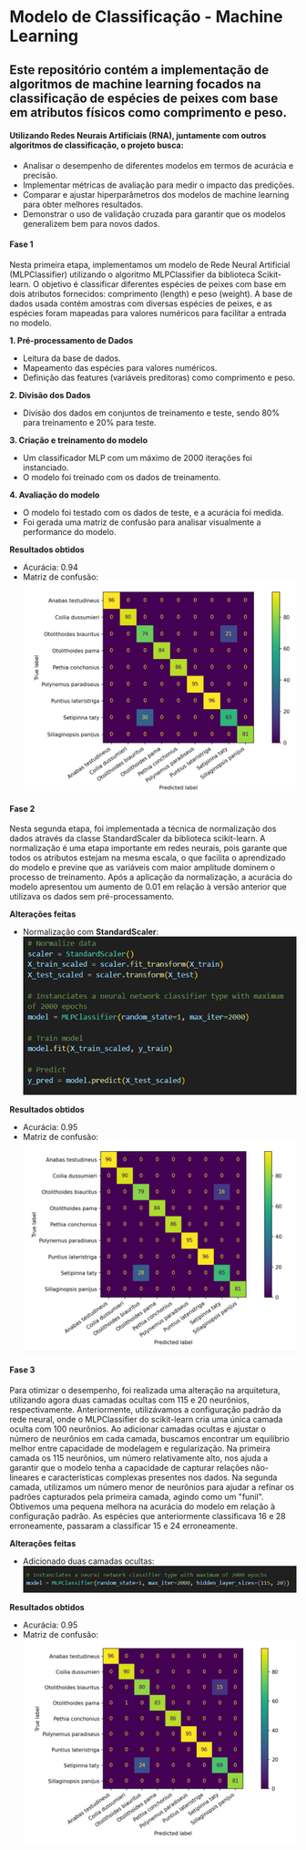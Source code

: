 # Modelo de Classificação - Machine Learning

## Este repositório contém a implementação de algoritmos de machine learning focados na classificação de espécies de peixes com base em atributos físicos como comprimento e peso. 

#### Utilizando Redes Neurais Artificiais (RNA), juntamente com outros algoritmos de classificação, o projeto busca:

* Analisar o desempenho de diferentes modelos em termos de acurácia e precisão.
* Implementar métricas de avaliação para medir o impacto das predições.
* Comparar e ajustar hiperparâmetros dos modelos de machine learning para obter melhores resultados.
* Demonstrar o uso de validação cruzada para garantir que os modelos generalizem bem para novos dados.

#### Fase 1

Nesta primeira etapa, implementamos um modelo de Rede Neural Artificial (MLPClassifier) utilizando o algoritmo MLPClassifier da biblioteca Scikit-learn. O objetivo é classificar diferentes espécies de peixes com base em dois atributos fornecidos: comprimento (length) e peso (weight). A base de dados usada contém amostras com diversas espécies de peixes, e as espécies foram mapeadas para valores numéricos para facilitar a entrada no modelo.

**1. Pré-processamento de Dados**
* Leitura da base de dados.
* Mapeamento das espécies para valores numéricos.
* Definição das features (variáveis preditoras) como comprimento e peso.

**2. Divisão dos Dados**
* Divisão dos dados em conjuntos de treinamento e teste, sendo 80% para treinamento e 20% para teste.
  
**3. Criação e treinamento do modelo**
* Um classificador MLP com um máximo de 2000 iterações foi instanciado.
* O modelo foi treinado com os dados de treinamento.

**4. Avaliação do modelo**
* O modelo foi testado com os dados de teste, e a acurácia foi medida.
* Foi gerada uma matriz de confusão para analisar visualmente a performance do modelo.

**Resultados obtidos**
* Acurácia: 0.94
* Matriz de confusão:
 ![Matriz de confusão](./matriz1.png "Matriz de confusão")

#### Fase 2

Nesta segunda etapa, foi implementada a técnica de normalização dos dados através da classe StandardScaler da biblioteca scikit-learn. A normalização é uma etapa importante em redes neurais, pois garante que todos os atributos estejam na mesma escala, o que facilita o aprendizado do modelo e previne que as variáveis com maior amplitude dominem o processo de treinamento.
Após a aplicação da normalização, a acurácia do modelo apresentou um aumento de 0.01 em relação à versão anterior que utilizava os dados sem pré-processamento.

**Alterações feitas**
* Normalização com **StandardScaler**:
 ![Normalização](./normalized.png "Normalização")


**Resultados obtidos**
* Acurácia: 0.95
* Matriz de confusão:
 ![Matriz de confusão](./matriz2.png "Matriz de confusão")


#### Fase 3

Para otimizar o desempenho, foi realizada uma alteração na arquitetura, utilizando agora duas camadas ocultas com 115 e 20 neurônios, respectivamente. Anteriormente, utilizávamos a configuração padrão da rede neural, onde o MLPClassifier do scikit-learn cria uma única camada oculta com 100 neurônios. Ao adicionar camadas ocultas e ajustar o número de neurônios em cada camada, buscamos encontrar um equilíbrio melhor entre capacidade de modelagem e regularização. 
Na primeira camada os 115 neurônios, um número relativamente alto, nos ajuda a garantir que o modelo tenha a capacidade de capturar relações não-lineares e características complexas presentes nos dados. 
Na segunda camada, utilizamos um número menor de neurônios para ajudar a refinar os padrões capturados pela primeira camada, agindo como um "funil".
Obtivemos uma pequena melhora na acurácia do modelo em relação à configuração padrão. As espécies que anteriormente classificava 16 e 28 erroneamente, passaram a classificar 15 e 24 erroneamente.

**Alterações feitas**
* Adicionado duas camadas ocultas:
 ![Camadas](./camadas.png "Camadas")

**Resultados obtidos**
* Acurácia: 0.95
* Matriz de confusão:
 ![Matriz de confusão](./matriz3.png "Matriz de confusão")






